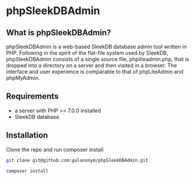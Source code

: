 # phpSleekDBAdmin

## What is phpSleekDBAdmin?

phpSleekDBAdmin is a web-based SleekDB database admin tool written in PHP. Following in the spirit of the flat-file system used by SleekDB, phpSleekDBAdmin consists of a single source file, phpliteadmin.php, that is dropped into a directory on a server and then visited in a browser.  The interface and user experience is comparable to that of phpLiteAdmin and phpMyAdmin.

## Requirements

-   a server with PHP >= 7.0.0 installed
-   SleekDB database

## Installation

Clone the repo and run composer install
```bash
git clone git@github.com:galanonym/phpSleekDBAdmin.git
```

```bash
composer install
```
